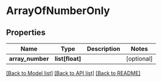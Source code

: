 # ArrayOfNumberOnly

## Properties
Name | Type | Description | Notes
------------ | ------------- | ------------- | -------------
**array_number** | **list[float]** |  | [optional] 

[[Back to Model list]](../README.md#documentation-for-models) [[Back to API list]](../README.md#documentation-for-api-endpoints) [[Back to README]](../README.md)

